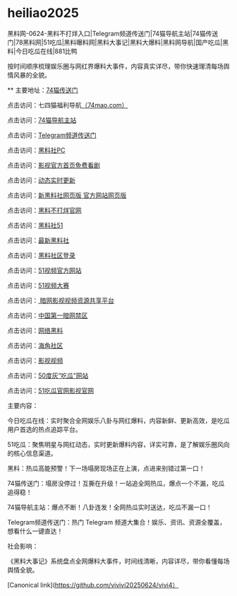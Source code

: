 # heiliao2025
黑料网-0624-黑料不打烊入口|Telegram频道传送门|74猫导航主站|74猫传送门|78黑料网|51吃瓜|黑料曝料网|黑料大事记|黑料大爆料|黑料网导航|国产吃瓜|黑料|今日吃瓜在线|881比鸭

按时间顺序梳理娱乐圈与网红界爆料大事件，内容真实详尽，带你快速理清每场舆情风暴的全貌。

** 主要地址：<a href="https://74mao.com/">74猫传送门</a>

点击访问：七四猫福利导航<a href="https://74mao.com/">（74mao.com）</a>

点击访问：<a href="https://74mao.com/">74猫导航主站</a>

点击访问：<a href="https://74mao.com/">Telegram频道传送门</a>

点击访问：<a href="https://hls-04.pages.dev/">黑料社PC</a>

点击访问：<a href="https://hls-05.pages.dev/">影视官方首页免费看剧</a>

点击访问：<a href="https://hls-06.pages.dev/">动态实时更新</a>

点击访问：<a href="https://hls-07.pages.dev/">新黑料社网页版 官方网站网页版</a>

点击访问：<a href="https://hls-08.pages.dev/">黑料不打烊官网</a>

点击访问：<a href="https://hls-09.pages.dev/">黑料社51</a>

点击访问：<a href="https://hls-10.pages.dev/">最新黑料社</a>

点击访问：<a href="https://hls-11.pages.dev/">黑料社区登录</a>

点击访问：<a href="https://hj-821.pages.dev/">51视频官方网站</a>

点击访问：<a href="https://hj-822.pages.dev/">51视频大赛</a>

点击访问：<a href="https://aw3-17.pages.dev/"> 暗网影视视频资源共享平台</a>

点击访问：<a href="https://aw4-17.pages.dev/">中国第一暗网禁区</a>

点击访问：<a href="https://aw1-04.pages.dev/">网络黑料</a>

点击访问：<a href="https://aw2-04.pages.dev/">海角社区</a>

点击访问：<a href="https://aw3-04.pages.dev/">影视视频</a>

点击访问：<a href="https://pi1-01.pages.dev/">50度灰“吃瓜”网站</a>

点击访问：<a href="https://ji333.pages.dev/">51吃瓜官网影视官网</a>

主要内容：

今日吃瓜在线：实时聚合全网娱乐八卦与网红爆料，内容新鲜、更新高效，是吃瓜用户首选的热点追踪平台。


51吃瓜：聚焦明星与网红动态，实时更新爆料内容，详实可靠，是了解娱乐圈风向的核心信息渠道。

黑料：热瓜高能预警！下一场塌房现场正在上演，点进来别错过第一口！

74猫传送门：塌房没停过！互撕在升级！一站追全网热瓜，爆点一个不漏，吃瓜追得稳！


74猫导航主站：爆点不断！八卦连发！全网热瓜实时送达，吃瓜不漏一口！


Telegram频道传送门：热门 Telegram 频道大集合！娱乐、资讯、资源全覆盖，想看什么一键直达！

社会影响：

《黑料大事记》系统盘点全网爆料大事件，时间线清晰，内容详尽，带你看懂每场舆情全貌。

[Canonical link](https://github.com/vivivi20250624/vivi4）
